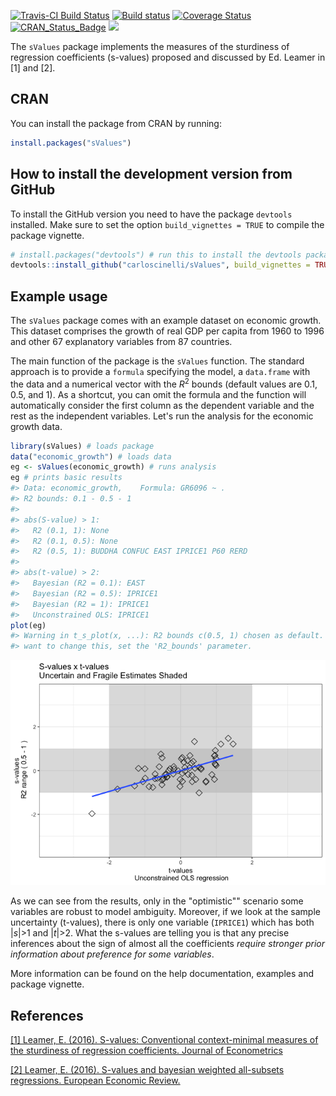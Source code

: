 <!-- README.md is generated from README.Rmd. Please edit that file -->
[![Travis-CI Build Status](https://travis-ci.org/carloscinelli/sValues.svg?branch=master)](https://travis-ci.org/carloscinelli/sValues) [![Build status](https://ci.appveyor.com/api/projects/status/cplf2u9uxgmapk0n/branch/master?svg=true)](https://ci.appveyor.com/project/carloscinelli/svalues/branch/master) [![Coverage Status](https://img.shields.io/codecov/c/github/carloscinelli/sValues/master.svg)](https://codecov.io/github/carloscinelli/sValues?branch=master) [![CRAN\_Status\_Badge](http://www.r-pkg.org/badges/version/sValues)](https://cran.r-project.org/web/packages/sValues/) ![](http://cranlogs.r-pkg.org/badges/sValues)

The `sValues` package implements the measures of the sturdiness of regression coefficients (s-values) proposed and discussed by Ed. Leamer in \[1\] and \[2\].

CRAN
----

You can install the package from CRAN by running:

``` r
install.packages("sValues")
```

How to install the development version from GitHub
--------------------------------------------------

To install the GitHub version you need to have the package `devtools` installed. Make sure to set the option `build_vignettes = TRUE` to compile the package vignette.

``` r
# install.packages("devtools") # run this to install the devtools package
devtools::install_github("carloscinelli/sValues", build_vignettes = TRUE)
```

Example usage
-------------

The `sValues` package comes with an example dataset on economic growth. This dataset comprises the growth of real GDP per capita from 1960 to 1996 and other 67 explanatory variables from 87 countries.

The main function of the package is the `sValues` function. The standard approach is to provide a `formula` specifying the model, a `data.frame` with the data and a numerical vector with the *R*<sup>2</sup> bounds (default values are 0.1, 0.5, and 1). As a shortcut, you can omit the formula and the function will automatically consider the first column as the dependent variable and the rest as the independent variables. Let's run the analysis for the economic growth data.

``` r
library(sValues) # loads package
data("economic_growth") # loads data
eg <- sValues(economic_growth) # runs analysis
eg # prints basic results
#> Data: economic_growth,    Formula: GR6096 ~ .
#> R2 bounds: 0.1 - 0.5 - 1
#> 
#> abs(S-value) > 1:
#>   R2 (0.1, 1): None 
#>   R2 (0.1, 0.5): None 
#>   R2 (0.5, 1): BUDDHA CONFUC EAST IPRICE1 P60 RERD 
#> 
#> abs(t-value) > 2:
#>   Bayesian (R2 = 0.1): EAST 
#>   Bayesian (R2 = 0.5): IPRICE1 
#>   Bayesian (R2 = 1): IPRICE1 
#>   Unconstrained OLS: IPRICE1
plot(eg)
#> Warning in t_s_plot(x, ...): R2 bounds c(0.5, 1) chosen as default. If you
#> want to change this, set the 'R2_bounds' parameter.
```

![](tools/unnamed-chunk-4-1.png)

As we can see from the results, only in the "optimistic"" scenario some variables are robust to model ambiguity. Moreover, if we look at the sample uncertainty (t-values), there is only one variable (`IPRICE1`) which has both |*s*|&gt;1 and |*t*|&gt;2. What the s-values are telling you is that any precise inferences about the sign of almost all the coefficients *require stronger prior information about preference for some variables*.

More information can be found on the help documentation, examples and package vignette.

References
----------

[\[1\] Leamer, E. (2016). S-values: Conventional context-minimal measures of the sturdiness of regression coefficients. Journal of Econometrics](http://www.sciencedirect.com/science/article/pii/S0304407616300185)

[\[2\] Leamer, E. (2016). S-values and bayesian weighted all-subsets regressions. European Economic Review.](http://www.sciencedirect.com/science/article/pii/S0014292115000641)
